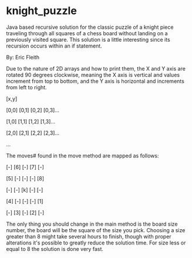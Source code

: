 # knight_puzzle
Java based recursive solution for the classic puzzle of a knight piece traveling through all squares of a chess board without landing on a previously visited square. This solution is a little interesting since its recursion occurs within an if statement. 

By: Eric Fleith

Due to the nature of 2D arrays and how to print them, the X and Y axis are rotated 90 degrees clockwise, meaning the X axis is vertical and values increment from top to bottom, and the Y axis is horizontal and increments from left to right.

[x,y]

[0,0] [0,1] [0,2] [0,3]...

[1,0] [1,1] [1,2] [1,3]...

[2,0] [2,1] [2,2] [2,3]...

...

The moves# found in the move method are mapped as follows:

[-] [6] [-] [7] [-]

[5] [-] [-] [-] [8]

[-] [-] [k] [-] [-]

[4] [-] [-] [-] [1]

[-] [3] [-] [2] [-]


The only thing you should change in the main method is the board size number, the board will be the square of the size you pick.
Choosing a size greater than 8 might take several hours to finish, though with proper alterations it's possible to greatly reduce the solution time. For size less or equal to 8 the solution is done very fast. 
